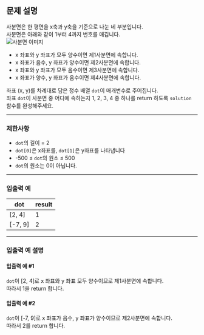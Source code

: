 ## 문제 설명

사분면은 한 평면을 x축과 y축을 기준으로 나눈 네 부분입니다.  
사분면은 아래와 같이 1부터 4까지 번호를 매깁니다.  
![사분면 이미지](https://grepp-programmers.s3.ap-northeast-2.amazonaws.com/files/production/b58d4788-42fa-44fa-af50-481907e65473/%E1%84%89%E1%85%B3%E1%84%8F%E1%85%B3%E1%84%85%E1%85%B5%E1%86%AB%E1%84%89%E1%85%A3%E1%86%BA%202022-07-07%20%E1%84%8B%E1%85%A9%E1%84%92%E1%85%AE%203.27.04%20%E1%84%87%E1%85%A9%E1%86%A8%E1%84%89%E1%85%A1%E1%84%87%E1%85%A9%E1%86%AB.png)

- x 좌표와 y 좌표가 모두 양수이면 제1사분면에 속합니다.
- x 좌표가 음수, y 좌표가 양수이면 제2사분면에 속합니다.
- x 좌표와 y 좌표가 모두 음수이면 제3사분면에 속합니다.
- x 좌표가 양수, y 좌표가 음수이면 제4사분면에 속합니다.

좌표 (x, y)를 차례대로 담은 정수 배열 `dot`이 매개변수로 주어집니다.  
좌표 `dot`이 사분면 중 어디에 속하는지 1, 2, 3, 4 중 하나를 return 하도록 `solution` 함수를 완성해주세요.

---

### 제한사항

- `dot`의 길이 = 2
- `dot[0]`은 x좌표를, `dot[1]`은 y좌표를 나타냅니다
- -500 ≤ `dot`의 원소 ≤ 500
- `dot`의 원소는 0이 아닙니다.

---

### 입출력 예

| dot     | result |
|---------|--------|
| [2, 4]  | 1      |
| [-7, 9] | 2      |

---

### 입출력 예 설명

#### 입출력 예 #1
`dot`이 [2, 4]로 x 좌표와 y 좌표 모두 양수이므로 제1사분면에 속합니다.  
따라서 1을 return 합니다.

#### 입출력 예 #2
`dot`이 [-7, 9]로 x 좌표가 음수, y 좌표가 양수이므로 제2사분면에 속합니다.  
따라서 2를 return 합니다.
